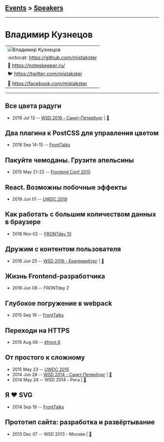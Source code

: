 ## [Events](../README.md) > [Speakers](../speakers.md)
---

# Владимир Кузнецов

| |
| --- |
| ![Владимир Кузнецов](https://avatars.io/twitter/mistakster/large)
| :octocat:  [https:&#x2F;&#x2F;github.com&#x2F;mistakster](https://github.com/mistakster)
| :page_facing_up:  [https:&#x2F;&#x2F;noteskeeper.ru&#x2F;](https://noteskeeper.ru/)
| :bird:  [https:&#x2F;&#x2F;twitter.com&#x2F;mistakster](https://twitter.com/mistakster)
| :blue_book:  [https:&#x2F;&#x2F;facebook.com&#x2F;mistakster](https://facebook.com/mistakster)

---
## Все цвета радуги
- 2019 Jul 13 -- [WSD 2019 - Санкт-Петербург](https://www.youtube.com/watch?v=_0psqory6rk&t=8837s)  | [:notebook:](https://wsd.events/2019/07/13/pres/all-the-colors/)  
## Два плагина к PostCSS для управления цветом
- 2018 Sep 14-15 -- [FrontTalks](https://events.yandex.ru/lib/talks/6249/)    
## Пакуйте чемоданы. Грузите апельсины
- 2015 May 21-22 -- [Frontend Conf 2015](https://www.youtube.com/watch?v=kdi5w5SnQec)    
## React. Возможны побочные эффекты
- 2019 Jun 01 -- [UWDC 2019](https://youtu.be/o99D6zgi31g)    
## Как работать с большим количеством данных в браузере
- 2018 Nov 02 -- [FRONTday 10](https://www.youtube.com/watch?v=rMZBrm_B9h4)    
## Дружим с контентом пользователя
- 2016 Jun 25 -- [WSD 2016 - Екатеринбург](https://www.youtube.com/watch?v=lI78qONdO0c)  | [:notebook:](https://wsd.events/2016/06/25/pres/content-transform/)  
## Жизнь Frontend-разработчика
- 2016 Jun 08 -- FRONTday 2    
## Глубокое погружение в webpack
- 2015 Sep 19 -- [FrontTalks](https://events.yandex.ru/lib/talks/3054/)    
## Переходи на HTTPS
- 2015 Aug 06 -- [4front 8](https://www.youtube.com/watch?v=E1JsBf7P4dI)    
## От простого к сложному
- 2015 May 23 -- [UWDC 2015](https://www.youtube.com/watch?v=SnSrZVMtOpI)    
- 2014 Jun 28 -- [WSD 2014 - Санкт-Петербург](https://www.youtube.com/watch?v=TXqiq5tOWRQ)  | [:notebook:](https://wsd.events/2014/06/28/pres/simple-complex/)  
- 2014 May 24 -- WSD 2014 - Рига  | [:notebook:](https://wsd.events/2014/05/24/pres/simple-complex/)  
## Я ♥ SVG
- 2014 Sep 19 -- [FrontTalks](https://events.yandex.ru/lib/talks/2234/)    
## Прототип сайта: разработка и развёртывание
- 2013 Dec 07 -- WSD 2013 - Москва  | [:notebook:](https://wsd.events/2013/12/07/pres/prototype.pdf)  
